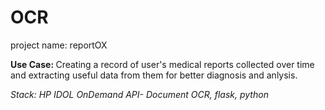 # OCR
<p> project name: reportOX </p>
<p> <strong> Use Case: </strong> Creating a record of user's medical reports collected over time and extracting useful data from them for better diagnosis and anlysis. </p>
<em> Stack: HP IDOL OnDemand API- Document OCR, flask, python </em>
